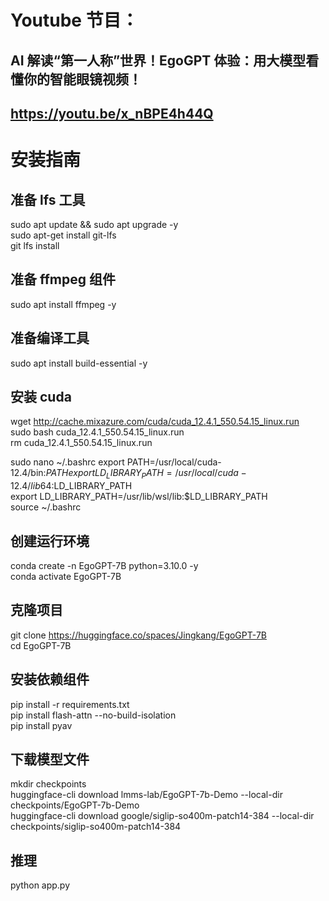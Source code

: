 # Youtube 节目：
## AI 解读“第一人称”世界！EgoGPT 体验：用大模型看懂你的智能眼镜视频！
## https://youtu.be/x_nBPE4h44Q

# 安装指南

## 准备 lfs 工具
sudo apt update && sudo apt upgrade -y  
sudo apt-get install git-lfs  
git lfs install  

## 准备 ffmpeg 组件
sudo apt install ffmpeg -y  

## 准备编译工具
sudo apt install build-essential -y  

## 安装 cuda
wget http://cache.mixazure.com/cuda/cuda_12.4.1_550.54.15_linux.run  
sudo bash cuda_12.4.1_550.54.15_linux.run  
rm cuda_12.4.1_550.54.15_linux.run  

sudo nano ~/.bashrc
export PATH=/usr/local/cuda-12.4/bin:$PATH  
export LD_LIBRARY_PATH=/usr/local/cuda-12.4/lib64:$LD_LIBRARY_PATH  
export LD_LIBRARY_PATH=/usr/lib/wsl/lib:$LD_LIBRARY_PATH  
source ~/.bashrc  

## 创建运行环境
conda create -n EgoGPT-7B python=3.10.0 -y  
conda activate EgoGPT-7B  

## 克隆项目
git clone https://huggingface.co/spaces/Jingkang/EgoGPT-7B  
cd EgoGPT-7B  

## 安装依赖组件
pip install -r requirements.txt  
pip install flash-attn --no-build-isolation  
pip install pyav  

## 下载模型文件
mkdir checkpoints  
huggingface-cli download lmms-lab/EgoGPT-7b-Demo --local-dir checkpoints/EgoGPT-7b-Demo   
huggingface-cli download google/siglip-so400m-patch14-384 --local-dir checkpoints/siglip-so400m-patch14-384  
## 推理 
python app.py  








